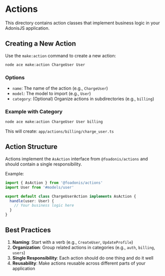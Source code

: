 # Actions

This directory contains action classes that implement business logic in your AdonisJS application.

## Creating a New Action

Use the `make:action` command to create a new action:

```bash
node ace make:action ChargeUser User
```

### Options

- `name`: The name of the action (e.g., `ChargeUser`)
- `model`: The model to import (e.g., `User`)
- `category`: (Optional) Organize actions in subdirectories (e.g., `billing`)

### Example with Category

```bash
node ace make:action ChargeUser User billing
```

This will create: `app/actions/billing/charge_user.ts`

## Action Structure

Actions implement the `AsAction` interface from `@foadonis/actions` and should contain a single responsibility.

Example:

```typescript
import { AsAction } from '@foadonis/actions'
import User from '#models/user'

export default class ChargeUserAction implements AsAction {
  handle(user: User) {
    // Your business logic here
  }
}
```

## Best Practices

1. **Naming**: Start with a verb (e.g., `CreateUser`, `UpdateProfile`)
2. **Organization**: Group related actions in categories (e.g., `auth`, `billing`, `users`)
3. **Single Responsibility**: Each action should do one thing and do it well
4. **Reusability**: Make actions reusable across different parts of your application
